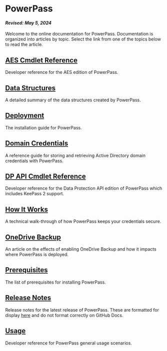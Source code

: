 # PowerPass
#### _Revised: May 5, 2024_
Welcome to the online documentation for PowerPass.
Documentation is organized into articles by topic.
Select the link from one of the topics below to read the article.
## [AES Cmdlet Reference](https://chopinrlz.github.io/powerpass/aes-cmdlet-ref)
Developer reference for the AES edition of PowerPass.
## [Data Structures](https://chopinrlz.github.io/powerpass/data-structures)
A detailed summary of the data structures created by PowerPass.
## [Deployment](https://chopinrlz.github.io/powerpass/deployment)
The installation guide for PowerPass.
## [Domain Credentials](https://chopinrlz.github.io/powerpass/domain-credentials)
A reference guide for storing and retrieving Active Directory domain credentials with PowerPass.
## [DP API Cmdlet Reference](https://chopinrlz.github.io/powerpass/dpapi-cmdlet-ref)
Developer reference for the Data Protection API edition of PowerPass which includes KeePass 2 support.
## [How It Works](https://chopinrlz.github.io/powerpass/readme-cont)
A technical walk-through of how PowerPass keeps your credentials secure.
## [OneDrive Backup](https://chopinrlz.github.io/powerpass/onedrivebackup)
An article on the effects of enabling OneDrive Backup and how it impacts where PowerPass is deployed.
## [Prerequisites](https://chopinrlz.github.io/powerpass/prerequisites)
The list of prerequisites for installing PowerPass.
## [Release Notes](https://chopinrlz.github.io/powerpass/release-notes)
Release notes for the latest release of PowerPass.
These are formatted for display [here](https://github.com/chopinrlz/powerpass/releases) and do not format correctly on GitHub Docs.
## [Usage](https://chopinrlz.github.io/powerpass/usage)
Developer reference for PowerPass general usage scenarios.